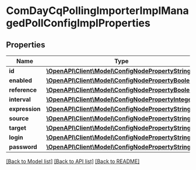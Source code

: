 # ComDayCqPollingImporterImplManagedPollConfigImplProperties

## Properties
Name | Type | Description | Notes
------------ | ------------- | ------------- | -------------
**id** | [**\OpenAPI\Client\Model\ConfigNodePropertyString**](ConfigNodePropertyString.md) |  | [optional] 
**enabled** | [**\OpenAPI\Client\Model\ConfigNodePropertyBoolean**](ConfigNodePropertyBoolean.md) |  | [optional] 
**reference** | [**\OpenAPI\Client\Model\ConfigNodePropertyBoolean**](ConfigNodePropertyBoolean.md) |  | [optional] 
**interval** | [**\OpenAPI\Client\Model\ConfigNodePropertyInteger**](ConfigNodePropertyInteger.md) |  | [optional] 
**expression** | [**\OpenAPI\Client\Model\ConfigNodePropertyString**](ConfigNodePropertyString.md) |  | [optional] 
**source** | [**\OpenAPI\Client\Model\ConfigNodePropertyString**](ConfigNodePropertyString.md) |  | [optional] 
**target** | [**\OpenAPI\Client\Model\ConfigNodePropertyString**](ConfigNodePropertyString.md) |  | [optional] 
**login** | [**\OpenAPI\Client\Model\ConfigNodePropertyString**](ConfigNodePropertyString.md) |  | [optional] 
**password** | [**\OpenAPI\Client\Model\ConfigNodePropertyString**](ConfigNodePropertyString.md) |  | [optional] 

[[Back to Model list]](../README.md#documentation-for-models) [[Back to API list]](../README.md#documentation-for-api-endpoints) [[Back to README]](../README.md)


